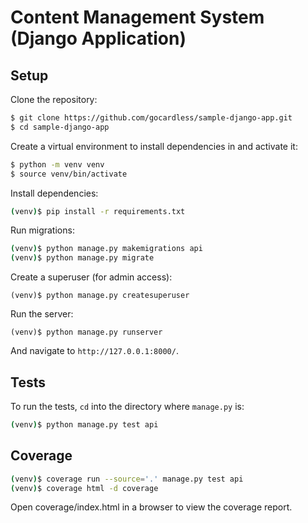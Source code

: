 # Content Management System (Django Application)

## Setup

Clone the repository:

```sh
$ git clone https://github.com/gocardless/sample-django-app.git
$ cd sample-django-app
```

Create a virtual environment to install dependencies in and activate it:

```sh
$ python -m venv venv
$ source venv/bin/activate
```

Install dependencies:

```sh
(venv)$ pip install -r requirements.txt
```

Run migrations:
```sh
(venv)$ python manage.py makemigrations api
(venv)$ python manage.py migrate
```

Create a superuser (for admin access):
```
(venv)$ python manage.py createsuperuser
```

Run the server:
```
(venv)$ python manage.py runserver
```

And navigate to `http://127.0.0.1:8000/`.

## Tests

To run the tests, `cd` into the directory where `manage.py` is:
```sh
(venv)$ python manage.py test api
```

## Coverage

```sh
(venv)$ coverage run --source='.' manage.py test api
(venv)$ coverage html -d coverage
```

Open coverage/index.html in a browser to view the coverage report.